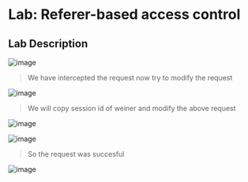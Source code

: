 # Lab: Referer-based access control #

## Lab Description ##

![image](https://github.com/anandurdas11/Web_Securityy/assets/83402050/f465a292-ceb2-43e7-a191-971d26e91acb)

> We have intercepted the request now try to modify the request

![image](https://github.com/anandurdas11/Web_Securityy/assets/83402050/90f9c0df-d375-4e00-a825-8ea68043f7c6)

> We will copy session id of weiner and modify the above request

![image](https://github.com/anandurdas11/Web_Securityy/assets/83402050/ed83d99a-6f33-4776-9ca5-05c4bdb3a4a2)

![image](https://github.com/anandurdas11/Web_Securityy/assets/83402050/a607a4e8-04e1-4b18-9367-ab110785259f)

> So the request was succesful

![image](https://github.com/anandurdas11/Web_Securityy/assets/83402050/bac96f63-7c4b-4a7d-a3c9-f50f342a8bff)
